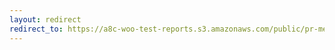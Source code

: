 ```yaml
---
layout: redirect
redirect_to: https://a8c-woo-test-reports.s3.amazonaws.com/public/pr-merge/42795/api/index.html
---
```

